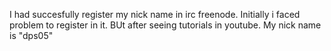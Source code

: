 I had succesfully register my nick name in irc freenode. Initially i faced problem to register in it. BUt after seeing tutorials in youtube.
My nick name is "dps05"

